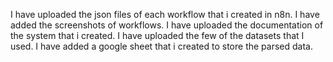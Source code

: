 I have uploaded the json  files of each workflow that i created in n8n.
I have added the screenshots of workflows.
I have uploaded the documentation of the system that i created.
I have uploaded the few of the datasets that I used.
I have added a google sheet that i created to store the parsed data.
